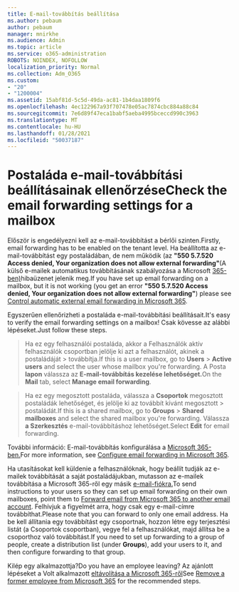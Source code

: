 ```yaml
---
title: E-mail-továbbítás beállítása
ms.author: pebaum
author: pebaum
manager: mnirkhe
ms.audience: Admin
ms.topic: article
ms.service: o365-administration
ROBOTS: NOINDEX, NOFOLLOW
localization_priority: Normal
ms.collection: Adm_O365
ms.custom:
- "20"
- "1200004"
ms.assetid: 15abf81d-5c5d-49da-ac81-1b4daa1809f6
ms.openlocfilehash: 4ec122967a93f707478e05ac7874cbc884a88c84
ms.sourcegitcommit: 7e6d89f47eca1babf5aeba4995bceccd990c3963
ms.translationtype: MT
ms.contentlocale: hu-HU
ms.lasthandoff: 01/28/2021
ms.locfileid: "50037187"
---
```

# <a name="check-the-email-forwarding-settings-for-a-mailbox"></a><span data-ttu-id="f2a83-102">Postaláda e-mail-továbbítási beállításainak ellenőrzése</span><span class="sxs-lookup"><span data-stu-id="f2a83-102">Check the email forwarding settings for a mailbox</span></span>

<span data-ttu-id="f2a83-103">Először is engedélyezni kell az e-mail-továbbítást a bérlői szinten.</span><span class="sxs-lookup"><span data-stu-id="f2a83-103">Firstly, email forwarding has to be enabled on the tenant level.</span></span> <span data-ttu-id="f2a83-104">Ha beállította az e-mail-továbbítást egy postaládában, de nem működik (az **"550 5.7.520 Access denied, Your organization does not allow external forwarding"**(A külső e-mailek automatikus továbbításának szabályozása a Microsoft [365-ben)](https://docs.microsoft.com/microsoft-365/security/office-365-security/external-email-forwarding?view=o365-worldwide)hibaüzenet jelenik meg.</span><span class="sxs-lookup"><span data-stu-id="f2a83-104">If you have set up email forwarding on a mailbox, but it is not working (you get an error **"550 5.7.520 Access denied, Your organization does not allow external forwarding"**) please see [Control automatic external email forwarding in Microsoft 365](https://docs.microsoft.com/microsoft-365/security/office-365-security/external-email-forwarding?view=o365-worldwide).</span></span>

<span data-ttu-id="f2a83-105">Egyszerűen ellenőrizheti a postaláda e-mail-továbbítási beállításait.</span><span class="sxs-lookup"><span data-stu-id="f2a83-105">It's easy to verify the email forwarding settings on a mailbox!</span></span> <span data-ttu-id="f2a83-106">Csak kövesse az alábbi lépéseket.</span><span class="sxs-lookup"><span data-stu-id="f2a83-106">Just follow these steps.</span></span>
  
> <span data-ttu-id="f2a83-107">Ha ez egy felhasználói postaláda, akkor a Felhasználók aktív felhasználók csoportban jelölje ki azt a felhasználót, akinek a postaládáját  \>  továbbítja.</span><span class="sxs-lookup"><span data-stu-id="f2a83-107">If this is a user mailbox, go to **Users** \> **Active users** and select the user whose mailbox you're forwarding.</span></span> <span data-ttu-id="f2a83-108">A Posta **lapon** válassza az **E-mail-továbbítás kezelése lehetőséget.**</span><span class="sxs-lookup"><span data-stu-id="f2a83-108">On the **Mail** tab, select **Manage email forwarding**.</span></span>

> <span data-ttu-id="f2a83-109">Ha ez egy megosztott postaláda, válassza a **Csoportok** megosztott postaládák lehetőséget, és jelölje ki az továbbít kívánt megosztott \>  postaládát.</span><span class="sxs-lookup"><span data-stu-id="f2a83-109">If this is a shared mailbox, go to **Groups** \> **Shared mailboxes** and select the shared mailbox you're forwarding.</span></span> <span data-ttu-id="f2a83-110">Válassza **a Szerkesztés** e-mail-továbbításhoz lehetőséget.</span><span class="sxs-lookup"><span data-stu-id="f2a83-110">Select **Edit** for email forwarding.</span></span>

<span data-ttu-id="f2a83-111">További információ: E-mail-továbbítás konfigurálása a [Microsoft 365-ben.](https://docs.microsoft.com/microsoft-365/admin/email/configure-email-forwarding)</span><span class="sxs-lookup"><span data-stu-id="f2a83-111">For more information, see [Configure email forwarding in Microsoft 365](https://docs.microsoft.com/microsoft-365/admin/email/configure-email-forwarding).</span></span>
  
<span data-ttu-id="f2a83-112">Ha utasításokat kell küldenie a felhasználóknak, hogy beállít tudják az e-mailek továbbítását a saját postaládájukban, mutasson az e-mailek továbbítása a Microsoft 365-ről egy másik [e-mail-fiókra.](https://support.office.com/article/Forward-email-from-Office-365-to-another-email-account-1ed4ee1e-74f8-4f53-a174-86b748ff6a0e)</span><span class="sxs-lookup"><span data-stu-id="f2a83-112">To send instructions to your users so they can set up email forwarding on their own mailboxes, point them to [Forward email from Microsoft 365 to another email account](https://support.office.com/article/Forward-email-from-Office-365-to-another-email-account-1ed4ee1e-74f8-4f53-a174-86b748ff6a0e).</span></span> <span data-ttu-id="f2a83-113">Felhívjuk a figyelmét arra, hogy csak egy e-mail-címre továbbíthat.</span><span class="sxs-lookup"><span data-stu-id="f2a83-113">Please note that you can forward to only one email address.</span></span> <span data-ttu-id="f2a83-114">Ha be kell állítania egy továbbítást egy csoportnak, hozzon létre egy terjesztési listát (a Csoportok csoportban), vegye fel a felhasználókat, majd állítsa be a csoporthoz való továbbítást.</span><span class="sxs-lookup"><span data-stu-id="f2a83-114">If you need to set up forwarding to a group of people, create a distribution list (under **Groups**), add your users to it, and then configure forwarding to that group.</span></span>
  
<span data-ttu-id="f2a83-115">Kilép egy alkalmazottja?</span><span class="sxs-lookup"><span data-stu-id="f2a83-115">Do you have an employee leaving?</span></span> <span data-ttu-id="f2a83-116">Az ajánlott lépéseket a Volt alkalmazott [eltávolítása a Microsoft 365-ről](https://docs.microsoft.com/microsoft-365/admin/add-users/remove-former-employee)</span><span class="sxs-lookup"><span data-stu-id="f2a83-116">See [Remove a former employee from Microsoft 365](https://docs.microsoft.com/microsoft-365/admin/add-users/remove-former-employee) for the recommended steps.</span></span>